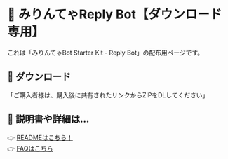 # 💖 みりんてゃReply Bot【ダウンロード専用】

これは「みりんてゃBot Starter Kit - Reply Bot」の配布用ページです。

## 🔽 ダウンロード

「ご購入者様は、購入後に共有されたリンクからZIPをDLしてください」

## 📖 説明書や詳細は…

👉 [READMEはこちら！](https://github.com/mofu-mitsu/mirin_bot_once/blob/main/README.md)  
👉 [FAQはこちら](https://github.com/mofu-mitsu/mirin_bot_once/blob/main/FAQ.md)
